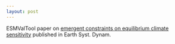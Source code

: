 ```yaml
---
layout: post
---
```


ESMValTool paper on
[emergent constraints on equilibrium climate sensitivity](https://doi.org/10.5194/esd-11-1233-2020)
published in Earth Syst. Dynam.